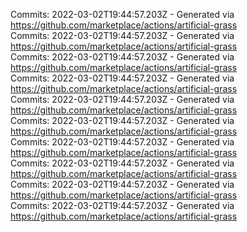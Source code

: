 Commits: 2022-03-02T19:44:57.203Z - Generated via https://github.com/marketplace/actions/artificial-grass
<br>
Commits: 2022-03-02T19:44:57.203Z - Generated via https://github.com/marketplace/actions/artificial-grass
<br>
Commits: 2022-03-02T19:44:57.203Z - Generated via https://github.com/marketplace/actions/artificial-grass
<br>
Commits: 2022-03-02T19:44:57.203Z - Generated via https://github.com/marketplace/actions/artificial-grass
<br>
Commits: 2022-03-02T19:44:57.203Z - Generated via https://github.com/marketplace/actions/artificial-grass
<br>
Commits: 2022-03-02T19:44:57.203Z - Generated via https://github.com/marketplace/actions/artificial-grass
<br>
Commits: 2022-03-02T19:44:57.203Z - Generated via https://github.com/marketplace/actions/artificial-grass
<br>
Commits: 2022-03-02T19:44:57.203Z - Generated via https://github.com/marketplace/actions/artificial-grass
<br>
Commits: 2022-03-02T19:44:57.203Z - Generated via https://github.com/marketplace/actions/artificial-grass
<br>
Commits: 2022-03-02T19:44:57.203Z - Generated via https://github.com/marketplace/actions/artificial-grass
<br>
